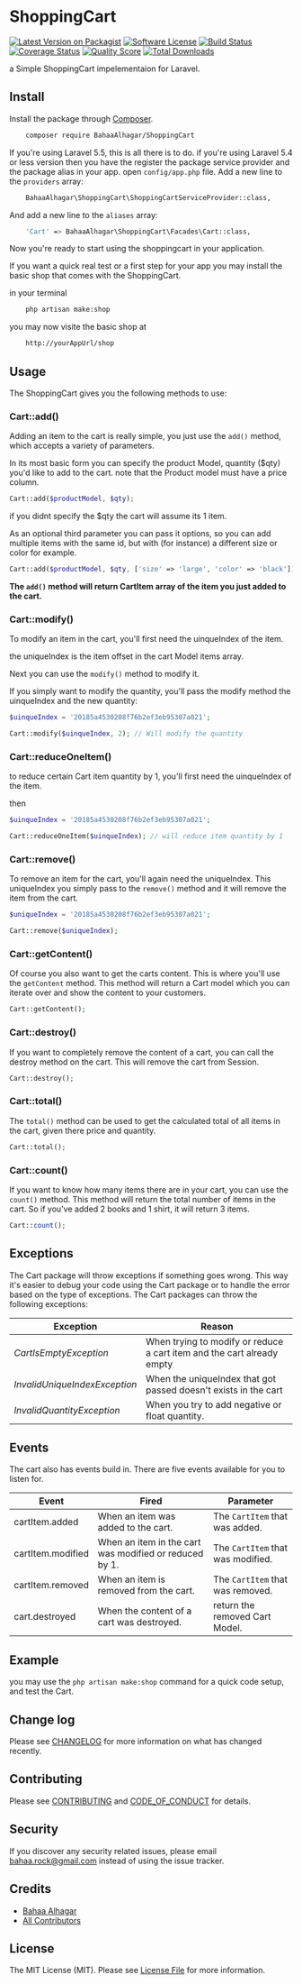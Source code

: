 # ShoppingCart

[![Latest Version on Packagist][ico-version]][link-packagist]
[![Software License][ico-license]](LICENSE.md)
[![Build Status][ico-travis]][link-travis]
[![Coverage Status][ico-scrutinizer]][link-scrutinizer]
[![Quality Score][ico-code-quality]][link-code-quality]
[![Total Downloads][ico-downloads]][link-downloads]

a Simple ShoppingCart impelementaion for Laravel.

## Install

Install the package through [Composer](http://getcomposer.org/).

``` bash
	composer require BahaaAlhagar/ShoppingCart
```
If you're using Laravel 5.5, this is all there is to do.
if you're using Laravel 5.4 or less version then you have the register the package service provider and the package alias in your app.
open `config/app.php` file.
Add a new line to the `providers` array:

``` bash
	BahaaAlhagar\ShoppingCart\ShoppingCartServiceProvider::class,
```
And add a new line to the `aliases` array:

``` bash
	'Cart' => BahaaAlhagar\ShoppingCart\Facades\Cart::class,
```


Now you're ready to start using the shoppingcart in your application.

If you want a quick real test or a first step for your app you may install the basic shop that comes with the ShoppingCart.

in your terminal
``` bash
	php artisan make:shop
```
you may now visite the basic shop at
``` bash
	http://yourAppUrl/shop
```

## Usage

The ShoppingCart gives you the following methods to use:

### Cart::add()

Adding an item to the cart is really simple, you just use the `add()` method, which accepts a variety of parameters.

In its most basic form you can specify the product Model, quantity ($qty) you'd like to add to the cart.
note that the Product model must have a price column.

```php
Cart::add($productModel, $qty);
```
if you didnt specify the $qty the cart will assume its 1 item.

As an optional third parameter you can pass it options, so you can add multiple items with the same id, but with (for instance) a different size or color for example.

```php
Cart::add($productModel, $qty, ['size' => 'large', 'color' => 'black']);
```

**The `add()` method will return CartItem array of the item you just added to the cart.**


### Cart::modify()

To modify an item in the cart, you'll first need the uinqueIndex of the item.

the uniqueIndex is the item offset in the cart Model items array.

Next you can use the `modify()` method to modify it.

If you simply want to modify the quantity, you'll pass the modify method the uinqueIndex and the new quantity:

```php
$uinqueIndex = '20185a4530208f76b2ef3eb95307a021';

Cart::modify($uinqueIndex, 2); // Will modify the quantity
```

### Cart::reduceOneItem()
to reduce certain Cart item quantity by 1, you'll first need the uinqueIndex of the item.

then 

```php
$uinqueIndex = '20185a4530208f76b2ef3eb95307a021';

Cart::reduceOneItem($uinqueIndex); // will reduce item quantity by 1
```


### Cart::remove()

To remove an item for the cart, you'll again need the uniqueIndex. This uniqueIndex you simply pass to the `remove()` method and it will remove the item from the cart.

```php
$uniqueIndex = '20185a4530208f76b2ef3eb95307a021';

Cart::remove($uniqueIndex);
```


### Cart::getContent()

Of course you also want to get the carts content. This is where you'll use the `getContent` method. This method will return a Cart model which you can iterate over and show the content to your customers.

```php
Cart::getContent();
```


### Cart::destroy()

If you want to completely remove the content of a cart, you can call the destroy method on the cart. This will remove the cart from Session.

```php
Cart::destroy();
```


### Cart::total()

The `total()` method can be used to get the calculated total of all items in the cart, given there price and quantity.

```php
Cart::total();
```



### Cart::count()

If you want to know how many items there are in your cart, you can use the `count()` method. This method will return the total number of items in the cart. So if you've added 2 books and 1 shirt, it will return 3 items.

```php
Cart::count();
```


## Exceptions

The Cart package will throw exceptions if something goes wrong. This way it's easier to debug your code using the Cart package or to handle the error based on the type of exceptions. The Cart packages can throw the following exceptions:

| Exception                    | Reason                                                                             |
| ---------------------------- | ---------------------------------------------------------------------------------- |
| *CartIsEmptyException* | When trying to modify or reduce a cart item and the cart already empty |
| *InvalidUniqueIndexException*      | When the uniqueIndex that got passed doesn't exists in the cart         |
| *InvalidQuantityException*      | When you try to add negative or float quantity.                    |

## Events

The cart also has events build in. There are five events available for you to listen for.

| Event         | Fired                                    | Parameter                        |
| ------------- | ---------------------------------------- | -------------------------------- |
| cartItem.added    | When an item was added to the cart.      | The `CartItem` that was added.   |
| cartItem.modified  | When an item in the cart was modified or reduced by 1.    | The `CartItem` that was modified. |
| cartItem.removed  | When an item is removed from the cart.   | The `CartItem` that was removed. |
| cart.destroyed   | When the content of a cart was destroyed.   | return the removed Cart Model. |

## Example

you may use the `php artisan make:shop` command for a quick code setup, and test the Cart.



## Change log

Please see [CHANGELOG](CHANGELOG.md) for more information on what has changed recently.


## Contributing

Please see [CONTRIBUTING](CONTRIBUTING.md) and [CODE_OF_CONDUCT](CODE_OF_CONDUCT.md) for details.

## Security

If you discover any security related issues, please email bahaa.rock@gmail.com instead of using the issue tracker.

## Credits

- [Bahaa Alhagar][link-author]
- [All Contributors][link-contributors]

## License

The MIT License (MIT). Please see [License File](LICENSE.md) for more information.

[ico-version]: https://img.shields.io/packagist/v/BahaaAlhagar/ShoppingCart.svg?style=flat-square
[ico-license]: https://img.shields.io/badge/license-MIT-brightgreen.svg?style=flat-square
[ico-travis]: https://img.shields.io/travis/BahaaAlhagar/ShoppingCart/master.svg?style=flat-square
[ico-scrutinizer]: https://img.shields.io/scrutinizer/coverage/g/BahaaAlhagar/ShoppingCart.svg?style=flat-square
[ico-code-quality]: https://img.shields.io/scrutinizer/g/BahaaAlhagar/ShoppingCart.svg?style=flat-square
[ico-downloads]: https://img.shields.io/packagist/dt/BahaaAlhagar/ShoppingCart.svg?style=flat-square

[link-packagist]: https://packagist.org/packages/BahaaAlhagar/ShoppingCart
[link-travis]: https://travis-ci.org/BahaaAlhagar/ShoppingCart
[link-scrutinizer]: https://scrutinizer-ci.com/g/BahaaAlhagar/ShoppingCart/code-structure
[link-code-quality]: https://scrutinizer-ci.com/g/BahaaAlhagar/ShoppingCart
[link-downloads]: https://packagist.org/packages/BahaaAlhagar/ShoppingCart
[link-author]: https://github.com/https://github.com/BahaaAlhagar
[link-contributors]: ../../contributors
